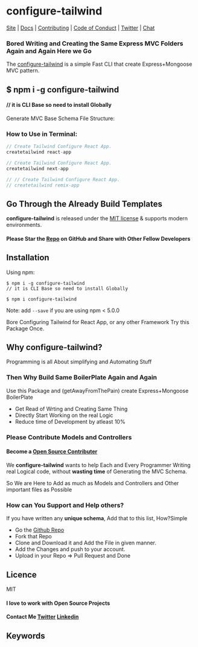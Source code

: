 # configure-tailwind

[Site](https://configure-tailwind.netlify.app/) |
[Docs](https://configure-tailwind.netlify.app/docs) |
[Contributing](https://github.com/shaantanu9/configure-tailwind) |
[Code of Conduct](https://code-of-conduct.openjsf.org) |
[Twitter](https://twitter.com/ShantanuMali9) |
[Chat](https://gitter.im/shaantanu9)

### Bored Writing and Creating the Same Express MVC Folders Again and Again Here we Go 
The [configure-tailwind](https://configure-tailwind.netlify.app/) is a simple Fast CLI that create Express+Mongoose MVC pattern.

## $ npm i -g configure-tailwind 
#### // it is CLI Base so need to install Globally


Generate MVC Base Schema File Structure:

### How to Use in Terminal:
```js
// Create Tailwind Configure React App.
createtailwind react-app 

// Create Tailwind Configure React App.
createtailwind next-app

// // Create Tailwind Configure React App.
// createtailwind remix-app

```

## Go Through the Already Build Templates

**configure-tailwind** is released under the [MIT license](https://github.com/shaantanu9/configure-tailwind/blob/main/LICENSE) & supports modern environments.<br>
#### Please Star the [Repo](https://github.com/shaantanu9/configure-tailwind) on GitHub and Share with Other Fellow Developers

## Installation

Using npm:
```shell
$ npm i -g configure-tailwind 
// it is CLI Base so need to install Globally

$ npm i configure-tailwind
```
Note: add `--save` if you are using npm < 5.0.0



Bore Configuring Tailwind for React App, or any other Framework Try this Package Once.

## Why configure-tailwind?

Programming is all About simplifying and Automating Stuff<br>

### Then Why Build Same BoilerPlate Again and Again 


Use this Package and (getAwayFromThePain) create Express+Mongoose BoilerPlate 
 * Get Read of Wrting and Creating Same Thing
 * Directly Start Working on the real Logic
 * Reduce time of Development by atleast 10% 

### Please Contribute Models and Controllers

#### Become a [Open Source Contributer](https://github.com/shaantanu9/configure-tailwind)
We **configure-tailwind** wants to help Each and Every Programmer Writing real Logical code, without **wasting time** of Generating the MVC Schema.

So We are Here to Add as much as Models and Controllers and Other important files as Possible 

### How can You Support and Help others?

If you have written any **unique schema**, Add that to this list, How?Simple

 * Go the [Github Repo](https://github.com/shaantanu9/configure-tailwind)
 * Fork that Repo 
 * Clone and Download it and Add the File in given manner. 
 * Add the Changes and push to your account.
 * Upload in your Repo => Pull Request and Done
 
 
 ## Licence
 MIT
 
 #### I love to work with Open Source Projects
 #### Contact Me [Twitter](https://twitter.com/ShantanuMali9) [Linkedin](https://www.linkedin.com/in/shantanu-bombatkar)  
 
 ## Keywords
